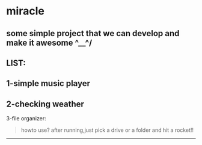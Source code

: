 # miracle
some simple project that we can develop and make it awesome \^__^/
---------------------------------------------------------------------------------------------
LIST:
-------------------------------------
1-simple music player
--------------------------------------
2-checking weather
--------------------------------------
3-file organizer:
>howto use? after running,just pick a drive or a folder and hit a rocket!! 
--------------------------------------
